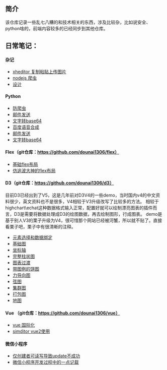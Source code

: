 ## 简介
该仓库记录一些乱七八糟的和技术相关的东西，涉及比较杂，比如说安全、python啥的，前端内容较多的已经同步到其他仓库。

## 日常笔记：
#### 杂记
 * [xheditor 复制粘贴上传图片](https://github.com/dounai1306/dounai1306.github.io/issues/44)
 * [nodejs 爬虫](https://github.com/dounai1306/dounai1306.github.io/issues/71)
 * [设计]( https://github.com/dounai1306/dounai1306.github.io/issues/23)

#### Python 
 * [防爬虫](https://github.com/dounai1306/dounai1306.github.io/issues/68)
 * [邮件发送](https://github.com/dounai1306/dounai1306.github.io/issues/59)
 * [文字转base64](https://github.com/dounai1306/dounai1306.github.io/issues/58)
 * [百度语音合成](https://github.com/dounai1306/dounai1306.github.io/issues/51)
 * [邮件发送](https://github.com/dounai1306/dounai1306.github.io/issues/59)
 * [文字转base64](https://github.com/dounai1306/dounai1306.github.io/issues/58) 
#### Flex（git仓库：https://github.com/dounai1306/flex）
 * [基础flex布局](https://dounai1306.github.io/flex/flex-1.html)
 * [仿追波大神的flex布局](https://dounai1306.github.io/flex/flex-2.html)
 
####  D3（git仓库：https://github.com/dounai1306/d3）
目前D3已经出到了V5，这是几年前对D3V4的一些demo，当时国内v4的中文资料很少，英文资料也不是很多，V4相较于V3升级改写了比较多的方法。
相较于highchart\echat这种数据格式输入正常，配置好就可以绘制漂亮图表的插件而言，D3是需要将数据处理成D3的绘图数据，再去绘制图形，行成图表。
demo是基于别人V3的栗子升级为V4，很可惜那个网站已经被河蟹，所以就不贴了。直接看栗子吧，栗子中有很清晰的注释。
 * [元素选择和数据绑定](https://dounai1306.github.io/d3/d3-1.html)
 * [基础图](https://dounai1306.github.io/d3/d3-2.html)
 * [坐标轴](https://dounai1306.github.io/d3/d3-3.html)
 * [完整柱状图](https://dounai1306.github.io/d3/d3-4.html)
 * [图表过渡](https://dounai1306.github.io/d3/d3-5.html)
 * [带图例的饼图](https://dounai1306.github.io/d3/d3-6.html)
 * [力导向图](https://dounai1306.github.io/d3/d3-7.html)
 * [弦图](https://dounai1306.github.io/d3/d3-8.html)
 * [集群图](https://dounai1306.github.io/d3/d3-9.html)
 * [打包图](https://dounai1306.github.io/d3/d3-10.html)
 * [地图](https://dounai1306.github.io/d3/d3-11.html)

#### Vue （git仓库：https://github.com/dounai1306/vue）
 * [vue 国际化](https://github.com/dounai1306/vue/issues/23)
 * [simditor vue2使用](https://github.com/dounai1306/vue/issues/21)

#### 微信小程序
 * [仅创建者可读写导致update不成功](https://github.com/dounai1306/wxminiprogram/issues/2)
 * [微信小程序开发过程中的一点记载](https://github.com/dounai1306/wxminiprogram/issues/1)

